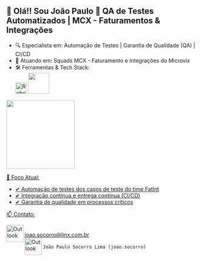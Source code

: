 ## 👋 Olá!! Sou João Paulo 🚀 QA de Testes Automatizados | MCX - Faturamentos & Integrações

- 🔍 Especialista em: Automação de Testes | Garantia de Qualidade (QA) | CI/CD
- 💼 Atuando em: Squads MCX - Faturamento e Integrações do Microvix
- 🛠 Ferramentas & Tech Stack: <div style="display: inline_block">
    <img height="30em" src="https://img.shields.io/badge/Robot%20Framework-000?logo=robotframework&logoColor=fff&style=for-the-badge" alt="Robot Framework Badge">
    <img height="55em" src="https://skillicons.dev/icons?i=selenium,github,postman,vscode,mysql" >    
</div>
<div>
    <a href="https://github.com/JoaoLimaLinx">
    <img height="180em" src="https://github-readme-stats.vercel.app/api?username=JoaoLimaLinx&show_icons=true&theme=shades-of-purple&include_all_commits=true&count_private=true" />
</div>
        
 📌 Foco Atual:
- ✔ Automação de testes dos casos de teste do time FatInt
- ✔ Integração contínua e entrega contínua (CI/CD)
- ✔ Garantia de qualidade em processos críticos

📫 Contato: <div style="display: inline_block">
<img align="left" height="45" src="https://go-skill-icons.vercel.app/api/icons?i=outlook&titles=true" alt="Outlook">  
[joao.socorro@linx.com.br](mailto:joao.socorro@linx.com.br) <br>
<img align="left" height="45" src="https://go-skill-icons.vercel.app/api/icons?i=teams&titles=true" alt="Outlook">  
`João Paulo Socorro Lima (joao.socorro)`  
</div>
